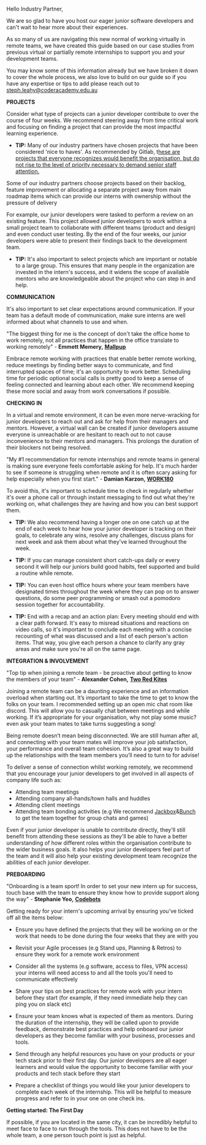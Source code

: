 Hello Industry Partner,

We are so glad to have you host our eager junior software developers and can&#39;t wait to hear more about their experiences.

As so many of us are navigating this new normal of working virtually in remote teams, we have created this guide based on our case studies from previous virtual or partially remote internships to support you and your development teams.

 You may know some of this information already but we have broken it down to cover the whole process, we also love to build on our guide so if you have any expertise or tips to add please reach out to steph.leahy@coderacademy.edu.au

**PROJECTS**

Consider what type of projects can a junior developer contribute to over the course of four weeks. We recommend steering away from time critical work and focusing on finding a project that can provide the most impactful learning experience.

- **TIP:** Many of our industry partners have chosen projects that have been considered &#39;nice to haves&#39;. As recommended by Gitlab, t[hese are projects that everyone recognizes would benefit the organisation, but do not rise to the level of priority necessary to demand senior staff attention.](https://about.gitlab.com/company/culture/all-remote/internship/)

Some of our industry partners choose projects based on their backlog, feature improvement or allocating a separate project away from main roadmap items which can provide our interns with ownership without the pressure of delivery

For example, our junior developers were tasked to perform a review on an existing feature. This project allowed junior developers to work within a small project team to collaborate with different teams (product and design) and even conduct user testing. By the end of the four weeks, our junior developers were able to present their findings back to the development team.

- **TIP:** It&#39;s also important to select projects which are important or notable to a large group. This ensures that many people in the organization are invested in the intern&#39;s success, and it widens the scope of available mentors who are knowledgeable about the project who can step in and help.

**COMMUNICATION**

It&#39;s also important to set clear expectations around communication. If your team has a default mode of communication, make sure interns are well informed about what channels to use and when.

&quot;The biggest thing for me is the concept of don&#39;t take the office home to work remotely, not all practices that happen in the office translate to working remotely&quot; - **Emmett Memery,** [**Mallpup**](https://mallpup.com/)

Embrace remote working with practices that enable better remote working, reduce meetings by finding better ways to communicate, and find interrupted spaces of time; it's an opportunity to work better.
Scheduling time for periodic optional social calls is pretty good to keep a sense of feeling connected and learning about each other. We recommend keeping these more social and away from work conversations if possible.


**CHECKING IN**

In a virtual and remote environment, it can be even more nerve-wracking for junior developers to reach out and ask for help from their managers and mentors. However, a virtual wall can be created if junior developers assume everyone is unreachable or are hesitant to reach out to not cause inconvenience to their mentors and managers. This prolongs the duration of their blockers not being resolved.

&quot;My #1 recommendation for remote internships and remote teams in general is making sure everyone feels comfortable asking for help. It&#39;s much harder to see if someone is struggling when remote and it is often scary asking for help especially when you first start.&quot; - **Damian Karzon,** [**WORK180**](https://au.work180.co/about-us)

 To avoid this, it&#39;s important to schedule time to check in regularly whether it&#39;s over a phone call or through instant messaging to find out what they&#39;re working on, what challenges they are having and how you can best support them.

- **TIP:** We also recommend having a longer one on one catch up at the end of each week to hear how your junior developer is tracking on their goals, to celebrate any wins, resolve any challenges, discuss plans for next week and ask them about what they&#39;ve learned throughout the week.

- **TIP:** If you can manage consistent short catch-ups daily or every second it will help our juniors build good habits, feel supported and build a routine while remote.

- **TIP:** You can even host office hours where your team members have designated times throughout the week where they can pop on to answer questions, do some peer programming or smash out a pomodoro session together for accountability.

- **TIP:** End with a recap and an action plan: Every meeting should end with a clear path forward. It&#39;s easy to misread situations and reactions on video calls, so it&#39;s important to conclude each meeting with a concise recounting of what was discussed and a list of each person&#39;s action items. That way, you give each person a chance to clarify any gray areas and make sure you&#39;re all on the same page.

**INTEGRATION &amp; INVOLVEMENT**

&quot;Top tip when joining a remote team - be proactive about getting to know the members of your team&quot; - **Alexander Cohen,** [**Two Red Kites**](https://www.tworedkites.com/)
 
Joining a remote team can be a daunting experience and an information overload when starting out. It’s important to take the time to get to know the folks on your team. I recommended setting up an open mic chat room like discord. This will allow you to casually chat between meetings and while working. If it’s appropriate for your organisation, why not play some music? even ask your team mates to take turns suggesting a song! 
 
Being remote doesn’t mean being disconnected. We are still human after all, and connecting with your team mates will improve your job satisfaction, your performance and overall team cohesion. It’s also a great way to build up the relationships with the team members you’ll need to turn to for advise! 

To deliver a sense of connection whilst working remotely, we recommend that you encourage your junior developers to get involved in all aspects of company life such as:

- Attending team meetings
- Attending company all-hands/town halls and huddles
- Attending client meetings
- Attending team bonding activities (e.g We recommend [Jackbox](https://www.jackboxgames.com/)&amp;[Bunch](https://bunch.live/) to get the team together for group chats and games)


Even if your junior developer is unable to contribute directly, they&#39;ll still benefit from attending these sessions as they&#39;ll be able to have a better understanding of how different roles within the organisation contribute to the wider business goals. It also helps your junior developers feel part of the team and it will also help your existing development team recognize the abilities of each junior developer.

**PREBOARDING**

&quot;Onboarding is a team sport! In order to set your new intern up for success, touch base with the team to ensure they know how to provide support along the way&quot; - **Stephanie Yeo,** [**Codebots**](https://codebots.com/)



 Getting ready for your intern&#39;s upcoming arrival by ensuring you&#39;ve ticked off all the items below:

- Ensure you have defined the projects that they will be working on or the work that needs to be done during the four weeks that they are with you

- Revisit your Agile processes (e.g Stand ups, Planning &amp; Retros) to ensure they work for a remote work environment
- Consider all the systems (e.g software, access to files, VPN access) your interns will need access to and all the tools you&#39;ll need to communicate effectively
- Share your tips on best practices for remote work with your intern before they start (for example, if they need immediate help they can ping you on slack etc)
- Ensure your team knows what is expected of them as mentors. During the duration of the internship, they will be called upon to provide feedback, demonstrate best practices and help onboard our junior developers as they become familiar with your business, processes and tools.
- Send through any helpful resources you have on your products or your tech stack prior to their first day. Our junior developers are all eager learners and would value the opportunity to become familiar with your products and tech stack before they start
- Prepare a checklist of things you would like your junior developers to complete each week of the internship. This will be helpful to measure progress and refer to in your one on one check ins.

**Getting started: The First Day**

If possible, if you are located in the same city, it can be incredibly helpful to meet face to face to run through the tools. This does not have to be the whole team, a one person touch point is just as helpful.

